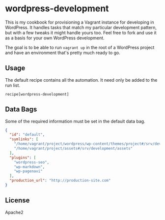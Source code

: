 # wordpress-development

This is my cookbook for provisioning a Vagrant instance for developing in
WordPress. It handles tasks that match my particular development pattern, but
with a few tweaks it might handle yours too. Feel free to fork and use it as a
basis for your own WordPress development.

The goal is to be able to run `vagrant up` in the root of a WordPress project
and have an environment that's pretty much ready to go.

## Usage

The default recipe contains all the automation. It need only be added to the run
list.

```
recipe[wordpress-development]
```

## Data Bags

Some of the required information must be set in the default data bag.

```json
{
  "id": "default",
  "symlinks": [
    "/home/vagrant/project/wordpress/wp-content/themes/project#/srv/development/wp-content/themes/project",
    "/home/vagrant/project/assets#/srv/development/assets"
  ],
  "plugins": [
    "wordpress-seo",
    "wp-markdown",
    "wp-pagenavi"
  ],
  "production_url": "http://production-site.com"
}
```

## License

Apache2
